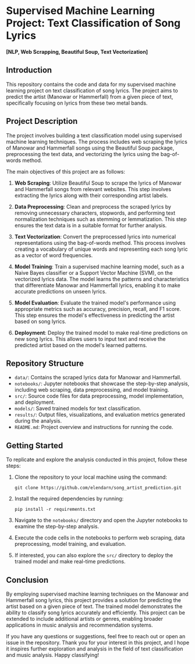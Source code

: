 # Supervised Machine Learning Project: Text Classification of Song Lyrics
**[NLP, Web Scrapping, Beautiful Soup, Text Vectorization]**

## Introduction

This repository contains the code and data for my supervised machine learning project on text classification of song lyrics. The project aims to predict the artist (Manowar or Hammerfall) from a given piece of text, specifically focusing on lyrics from these two metal bands.

## Project Description

The project involves building a text classification model using supervised machine learning techniques. The process includes web scraping the lyrics of Manowar and Hammerfall songs using the Beautiful Soup package, preprocessing the text data, and vectorizing the lyrics using the bag-of-words method.

The main objectives of this project are as follows:

1. **Web Scraping**: Utilize Beautiful Soup to scrape the lyrics of Manowar and Hammerfall songs from relevant websites. This step involves extracting the lyrics along with their corresponding artist labels.

2. **Data Preprocessing**: Clean and preprocess the scraped lyrics by removing unnecessary characters, stopwords, and performing text normalization techniques such as stemming or lemmatization. This step ensures the text data is in a suitable format for further analysis.

3. **Text Vectorization**: Convert the preprocessed lyrics into numerical representations using the bag-of-words method. This process involves creating a vocabulary of unique words and representing each song lyric as a vector of word frequencies.

4. **Model Training**: Train a supervised machine learning model, such as a Naive Bayes classifier or a Support Vector Machine (SVM), on the vectorized lyrics data. The model learns the patterns and characteristics that differentiate Manowar and Hammerfall lyrics, enabling it to make accurate predictions on unseen lyrics.

5. **Model Evaluation**: Evaluate the trained model's performance using appropriate metrics such as accuracy, precision, recall, and F1 score. This step ensures the model's effectiveness in predicting the artist based on song lyrics.

6. **Deployment**: Deploy the trained model to make real-time predictions on new song lyrics. This allows users to input text and receive the predicted artist based on the model's learned patterns.

## Repository Structure

- `data/`: Contains the scraped lyrics data for Manowar and Hammerfall.
- `notebooks/`: Jupyter notebooks that showcase the step-by-step analysis, including web scraping, data preprocessing, and model training.
- `src/`: Source code files for data preprocessing, model implementation, and deployment.
- `models/`: Saved trained models for text classification.
- `results/`: Output files, visualizations, and evaluation metrics generated during the analysis.
- `README.md`: Project overview and instructions for running the code.

## Getting Started

To replicate and explore the analysis conducted in this project, follow these steps:

1. Clone the repository to your local machine using the command:

   ```
   git clone https://github.com/elendarn/song_artist_prediction.git
   ```

2. Install the required dependencies by running:

   ```
   pip install -r requirements.txt
   ```

3. Navigate to the `notebooks/` directory and open the Jupyter notebooks to examine the step-by-step analysis.

4. Execute the code cells in the notebooks to perform web scraping, data preprocessing, model training, and evaluation.

5. If interested, you can also explore the `src/` directory to deploy the trained model and make real-time predictions.

## Conclusion

By employing supervised machine learning techniques on the Manowar and Hammerfall song lyrics, this project provides a solution for predicting the artist based on a given piece of text. The trained model demonstrates the ability to classify song lyrics accurately and efficiently. This project can be extended to include additional artists or genres, enabling broader applications in music analysis and recommendation systems.

If you have any questions or suggestions, feel free to reach out or open an issue in the repository. Thank you for your interest in this project, and I hope it inspires further exploration and analysis in the field of text classification and music analysis. Happy classifying!
